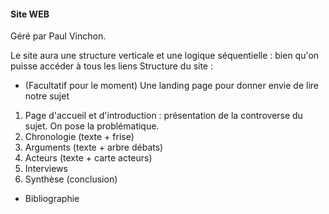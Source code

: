#### Site WEB

Géré par Paul Vinchon.

Le site aura une structure verticale et une logique séquentielle : bien qu'on puisse accéder à tous les liens 
Structure du site :
* (Facultatif pour le moment) Une landing page pour donner envie de lire notre sujet
1. Page d'accueil et d'introduction : présentation de la controverse du sujet. On pose la problématique.
2. Chronologie (texte + frise)
3. Arguments (texte + arbre débats)
4. Acteurs (texte + carte acteurs)
5. Interviews
6. Synthèse (conclusion)
* Bibliographie
